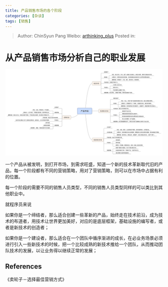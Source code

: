 ```yaml
---
title: 产品销售市场的各个阶段
categories: [杂谈]
tags: [销售]
---
```


> Author: ChinSyun Pang
> Weibo: [arthinking_plus](http://weibo.com/arthinkingplus)
> Posted in: 

# 从产品销售市场分析自己的职业发展

![](https://raw.githubusercontent.com/arthinking/informal-essay/master/images/2016/02/20160216-product-market-01.png)

一个产品从被发明，到打开市场，到需求旺盛，知道一个新的技术革新取代旧的产品，每一个阶段都有不同的营销策略，用对了营销策略，则可以在市场中占据有利的位置。

每一个阶段的需要不同的销售人员类型，不同的销售人员类型同样的可以类比到其他职业中。

就程序员来说

如果你是一个缔结者，那么适合创建一些革新的产品，始终走在技术前沿，成为技术的布道者，用技术让世界更加美好，对应的是底层框架，基础设施的编写者，或者是新技术的创造者；

如果你是一个建设者，那么适合在一个团队中循序渐进的成长，在必业务场景必须进行引入一些新技术的时候，把一个比较成熟的新技术推给一个团队，从而推动团队技术的发展，以让业务得以继续正常的发展；

## References

《卖轮子－选择最佳营销方式》


